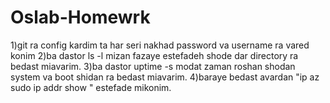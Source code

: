 # Oslab-Homewrk
1)git ra config kardim ta har seri nakhad password va username ra vared konim
2)ba dastor ls -l mizan fazaye estefadeh shode dar directory ra bedast miavarim.
3)ba dastor uptime -s modat zaman roshan shodan system va boot shidan ra bedast miavarim.
4)baraye bedast avardan "ip az sudo ip addr show " estefade mikonim.
